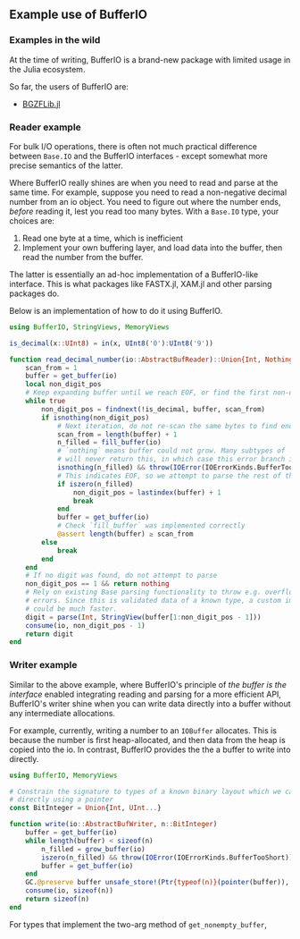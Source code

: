 ## Example use of BufferIO

### Examples in the wild
At the time of writing, BufferIO is a brand-new package with limited usage in the Julia ecosystem.

So far, the users of BufferIO are:

* [BGZFLib.jl](https://github.com/BioJulia/BGZFLib.jl)

### Reader example
For bulk I/O operations, there is often not much practical difference between `Base.IO` and the BufferIO interfaces - except somewhat more precise semantics of the latter.

Where BufferIO really shines are when you need to read and parse at the same time.
For example, suppose you need to read a non-negative decimal number from an io object. You need to figure out where the number ends, _before_ reading it, lest you read too many bytes.
With a `Base.IO` type, your choices are:
1. Read one byte at a time, which is inefficient
2. Implement your own buffering layer, and load data into the buffer, then read the number from the buffer.

The latter is essentially an ad-hoc implementation of a BufferIO-like interface.
This is what packages like FASTX.jl, XAM.jl and other parsing packages do. 

Below is an implementation of how to do it using BufferIO.

```julia
using BufferIO, StringViews, MemoryViews

is_decimal(x::UInt8) = in(x, UInt8('0'):UInt8('9'))

function read_decimal_number(io::AbstractBufReader)::Union{Int, Nothing}
    scan_from = 1
    buffer = get_buffer(io)
    local non_digit_pos
    # Keep expanding buffer until we reach EOF, or find the first non-digit
    while true
        non_digit_pos = findnext(!is_decimal, buffer, scan_from)
        if isnothing(non_digit_pos)
            # Next iteration, do not re-scan the same bytes to find end of number
            scan_from = length(buffer) + 1
            n_filled = fill_buffer(io)
            # `nothing` means buffer could not grow. Many subtypes of `AbstractBufReader`
            # will never return this, in which case this error branch is compiled away
            isnothing(n_filled) && throw(IOError(IOErrorKinds.BufferTooShort))
            # This indicates EOF, so we attempt to parse the rest of the line
            if iszero(n_filled)
                non_digit_pos = lastindex(buffer) + 1
                break
            end
            buffer = get_buffer(io)
            # Check `fill_buffer` was implemented correctly
            @assert length(buffer) ≥ scan_from
        else
            break
        end
    end
    # If no digit was found, do not attempt to parse
    non_digit_pos == 1 && return nothing
    # Rely on existing Base parsing functionality to throw e.g. overflow
    # errors. Since this is validated data of a known type, a custom implementation
    # could be much faster.
    digit = parse(Int, StringView(buffer[1:non_digit_pos - 1]))
    consume(io, non_digit_pos - 1)
    return digit
end
```

### Writer example
Similar to the above example, where BufferIO's principle of _the buffer is the interface_ enabled integrating reading and parsing for a more efficient API, BufferIO's writer shine when you can write data directly into a buffer without any intermediate allocations.

For example, currently, writing a number to an `IOBuffer` allocates. This is because the number is first heap-allocated, and then data from the heap is copied into the io.
In contrast, BufferIO provides the the a buffer to write into directly.

```julia
using BufferIO, MemoryViews

# Constrain the signature to types of a known binary layout which we can copy
# directly using a pointer
const BitInteger = Union{Int, UInt...}

function write(io::AbstractBufWriter, n::BitInteger)
    buffer = get_buffer(io)
    while length(buffer) < sizeof(n)
        n_filled = grow_buffer(io)
        iszero(n_filled) && throw(IOError(IOErrorKinds.BufferTooShort))
        buffer = get_buffer(io)
    end
    GC.@preserve buffer unsafe_store!(Ptr{typeof(n)}(pointer(buffer)), n)
    consume(io, sizeof(n))
    return sizeof(n)
end
```

For types that implement the two-arg method of `get_nonempty_buffer`, 


